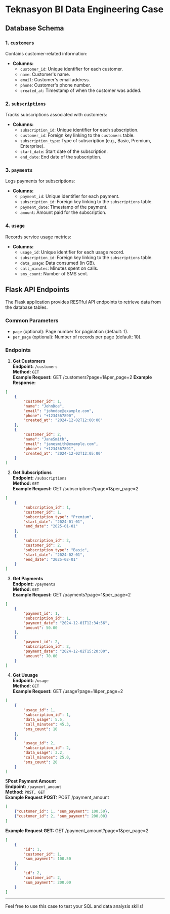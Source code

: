 # Teknasyon BI Data Engineering Case

## Database Schema

### 1. `customers`
Contains customer-related information:
- **Columns:**
  - `customer_id`: Unique identifier for each customer.
  - `name`: Customer's name.
  - `email`: Customer's email address.
  - `phone`: Customer's phone number.
  - `created_at`: Timestamp of when the customer was added.

### 2. `subscriptions`
Tracks subscriptions associated with customers:
- **Columns:**
  - `subscription_id`: Unique identifier for each subscription.
  - `customer_id`: Foreign key linking to the `customers` table.
  - `subscription_type`: Type of subscription (e.g., Basic, Premium, Enterprise).
  - `start_date`: Start date of the subscription.
  - `end_date`: End date of the subscription.

### 3. `payments`
Logs payments for subscriptions:
- **Columns:**
  - `payment_id`: Unique identifier for each payment.
  - `subscription_id`: Foreign key linking to the `subscriptions` table.
  - `payment_date`: Timestamp of the payment.
  - `amount`: Amount paid for the subscription.

### 4. `usage`
Records service usage metrics:
- **Columns:**
  - `usage_id`: Unique identifier for each usage record.
  - `subscription_id`: Foreign key linking to the `subscriptions` table.
  - `data_usage`: Data consumed (in GB).
  - `call_minutes`: Minutes spent on calls.
  - `sms_count`: Number of SMS sent.

## Flask API Endpoints

The Flask application provides RESTful API endpoints to retrieve data from the database tables.

### Common Parameters
- `page` (optional): Page number for pagination (default: 1).
- `per_page` (optional): Number of records per page (default: 10).

### Endpoints

1. **Get Customers**  
   **Endpoint:** `/customers`  
   **Method:** `GET`  
   **Example Request:** 
GET /customers?page=1&per_page=2
**Example Response:**
```json
[
    {
        "customer_id": 1,
        "name": "JohnDoe",
        "email": "johndoe@example.com",
        "phone": "+1234567890",
        "created_at": "2024-12-02T12:00:00"
    },
    {
        "customer_id": 2,
        "name": "JaneSmith",
        "email": "janesmith@example.com",
        "phone": "+1234567891",
        "created_at": "2024-12-02T12:05:00"
    }
]
```
2. **Get Subscriptions**  
   **Endpoint:** `/subscriptions`  
   **Method:** `GET`  
   **Example Request:** 
GET /subscriptions?page=1&per_page=2
```json
[
    {
        "subscription_id": 1,
        "customer_id": 1,
        "subscription_type": "Premium",
        "start_date": "2024-01-01",
        "end_date": "2025-01-01"
    },
    {
        "subscription_id": 2,
        "customer_id": 2,
        "subscription_type": "Basic",
        "start_date": "2024-02-01",
        "end_date": "2025-02-01"
    }
]
```
3. **Get Payments**  
   **Endpoint:** `/payments`  
   **Method:** `GET`  
   **Example Request:** 
GET /payments?page=1&per_page=2
```json
[
    {
        "payment_id": 1,
        "subscription_id": 1,
        "payment_date": "2024-12-01T12:34:56",
        "amount": 50.00
    },
    {
        "payment_id": 2,
        "subscription_id": 2,
        "payment_date": "2024-12-02T15:20:00",
        "amount": 70.00
    }
]
```
4. **Get Usuage**  
   **Endpoint:** `/usage`  
   **Method:** `GET`  
   **Example Request:** 
GET /usage?page=1&per_page=2
```json
[
    {
        "usage_id": 1,
        "subscription_id": 1,
        "data_usage": 5.5,
        "call_minutes": 45.3,
        "sms_count": 10
    },
    {
        "usage_id": 2,
        "subscription_id": 2,
        "data_usage": 3.2,
        "call_minutes": 25.0,
        "sms_count": 20
    }
]

```
5**Post Payment Amount**  
   **Endpoint:** `/payment_amount`  
   **Method:** `POST, GET`  
   **Example Request POST:**
POST /payment_amount
```json
[
    {"customer_id": 1, "sum_payment": 100.50},
    {"customer_id": 2, "sum_payment": 200.00}
]
```
**Example Request GET:**
GET /payment_amount?page=1&per_page=2
```json
[
    {
        "id": 1,
        "customer_id": 1,
        "sum_payment": 100.50
    },
    {
        "id": 2,
        "customer_id": 2,
        "sum_payment": 200.00
    }
]
```

---

Feel free to use this case to test your SQL and data analysis skills!
